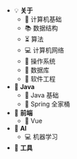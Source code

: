 - 💡 **关于**
    - 📑 计算机基础
    - 📚 数据结构
    - ⏳ 算法
    - 💻 计算机网络
    - 📜 操作系统
    - 📘 数据库
    - 🔋 软件工程
- 🍵 **Java**
    - 👔 Java 基础
    - 🎡 Spring 全家桶
- 🎉 **前端**
    - 🎄 Vue
- 🤖 **AI**
    - 💻 机器学习
- 🔨 **工具**